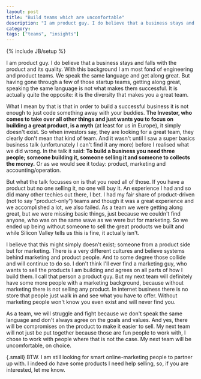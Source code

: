 ```yaml
---
layout: post
title: "Build teams which are uncomfortable"
description: "I am product guy. I do believe that a business stays and falls with the product and its quality. With this background I am most fond of engineering and product teams. We speak the same language and get along great. But having gone through a few of those startup teams, getting along great, speaking the same language is not what makes them successful. It is actually quite the opposite: it is the diversity that makes you a great team."
category: 
tags: ["teams", "insights"]
---
```

{% include JB/setup %}

I am product guy. I do believe that a business stays and falls with the product and its quality. With this background I am most fond of engineering and product teams. We speak the same language and get along great. But having gone through a few of those startup teams, getting along great, speaking the same language is not what makes them successful. It is actually quite the opposite: it is the diversity that makes you a great team.

What I mean by that is that in order to build a successful business it is not enough to just code something away with your buddies. **The Investor, who comes to take over all other things and just wants you to focus on building a great product, is a myth** (at least for us in Europe), it simply doesn't exist. So when investors say, they are looking for a great team, they clearly don't mean that kind of team. And it wasn't until I saw a super basics business talk (unfortunately I can't find it any more) before I realised what we did wrong. In the talk it said: **To build a business you need three people; someone building it, someone selling it and someone to collects the money.** Or as we would see it today: product, marketing and accounting/operation.

But what the talk focusses on is that you need all of those. If you have a product but no one selling it, no one will buy it. An experience I had and so did many other techies out there, I bet. I had my fair share of product-driven (not to say "product-only") teams and though it was a great experience and we accomplished a lot, we also failed. As a team we were getting along great, but we were missing basic things, just because we couldn't find anyone, who was on the same wave as we were but for marketing. So we ended up being without someone to sell the great products we built and while Silicon Valley tells us this is fine, it actually isn't.

I believe that this might simply doesn't exist; someone from a product side but for marketing. There is a very different cultures and believe systems behind marketing and product people. And to some degree those collide and will continue to do so. I don't think I'll ever find a marketing guy, who wants to sell the products I am building and agrees on all parts of how I build them. I call that person a product guy. But my next team will definitely have some more people with a marketing background, because without marketing there is not selling any product. In internet business there is no store that people just walk in and see what you have to offer. Without marketing people won't know you even exist and will never find you.

As a team, we will struggle and fight because we don't speak the same language and don't always agree on the goals and values. And yes, there will be compromises on the product to make it easier to sell. My next team will not just be put together because those are fun people to work with, I chose to work with people where that is not the case. My next team will be uncomfortable, on choice. 

{.small}
BTW. I am still looking for smart online-marketing people to partner up with. I indeed do have some products I need help selling, so, if you are interested, let me know.

